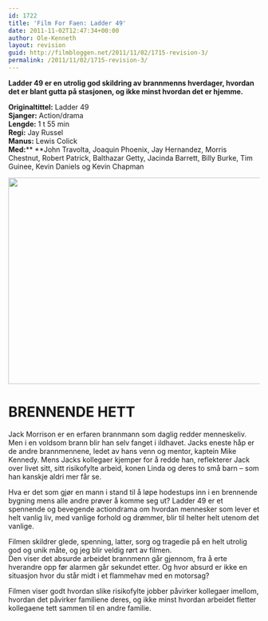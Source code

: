 ```yaml
---
id: 1722
title: 'Film For Faen: Ladder 49'
date: 2011-11-02T12:47:34+00:00
author: Ole-Kenneth
layout: revision
guid: http://filmbloggen.net/2011/11/02/1715-revision-3/
permalink: /2011/11/02/1715-revision-3/
---
```

**Ladder 49 er en utrolig god skildring av brannmenns hverdager, hvordan det er blant gutta på stasjonen, og ikke minst hvordan det er hjemme.** 

**Originaltittel:** Ladder 49  
**Sjanger:** Action/drama  
**Lengde:** 1 t 55 min  
**Regi:** Jay Russel  
**Manus:** Lewis Colick  
**Med:**** **John Travolta, Joaquin Phoenix, Jay Hernandez, Morris Chestnut, Robert Patrick, Balthazar Getty, Jacinda Barrett, Billy Burke, Tim Guinee, Kevin Daniels og Kevin Chapman

<a href="http://filmbloggen.net/2011/11/02/film-for-faen-ladder-49/ladder-49-9/" rel="attachment wp-att-1717"><img class="alignnone size-large wp-image-1717" src="http://filmbloggen.net/wp-content/uploads//2011/11/ladder-49-9-620x413.jpg" alt="" width="620" height="413" /></a>

# BRENNENDE HETT

Jack Morrison er en erfaren brannmann som daglig redder menneskeliv. Men i en voldsom brann blir han selv fanget i ildhavet. Jacks eneste håp er de andre brannmennene, ledet av hans venn og mentor, kaptein Mike Kennedy. Mens Jacks kollegaer kjemper for å redde han, reflekterer Jack over livet sitt, sitt risikofylte arbeid, konen Linda og deres to små barn – som han kanskje aldri mer får se.

Hva er det som gjør en mann i stand til å løpe hodestups inn i en brennende bygning mens alle andre prøver å komme seg ut? Ladder 49 er et spennende og bevegende actiondrama om hvordan mennesker som lever et helt vanlig liv, med vanlige forhold og drømmer, blir til helter helt utenom det vanlige.

Filmen skildrer glede, spenning, latter, sorg og tragedie på en helt utrolig god og unik måte, og jeg blir veldig rørt av filmen.  
Den viser det absurde arbeidet brannmenn går gjennom, fra å erte hverandre opp før alarmen går sekundet etter. Og hvor absurd er ikke en situasjon hvor du står midt i et flammehav med en motorsag?

Filmen viser godt hvordan slike risikofylte jobber påvirker kollegaer imellom, hvordan det påvirker familiene deres, og ikke minst hvordan arbeidet fletter kollegaene tett sammen til en andre familie.